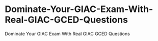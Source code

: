 # Dominate-Your-GIAC-Exam-With-Real-GIAC-GCED-Questions
Dominate Your GIAC Exam With Real GIAC GCED Questions

